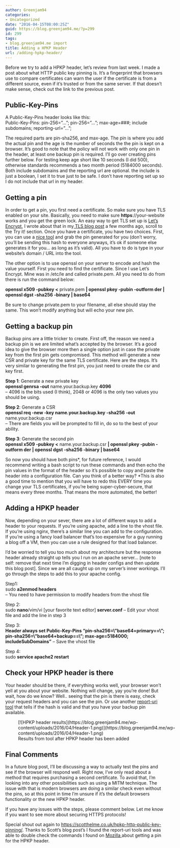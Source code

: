 ```yaml
---
author: Greenjam94
categories:
- Uncategorized
date: "2016-04-15T08:00:25Z"
guid: https://blog.greenjam94.me/?p=299
id: 299
tags:
- blog.greenjam94.me import
title: Adding a HPKP Header
url: /adding-hpkp-header/
---
```


Before we try to add a HPKP header, let’s review from last week. I made a post about what HTTP public key pinning is. It’s a fingerprint that browsers use to compare certificates can warn the user if the certificate is from a different source, even if it’s trusted or from the same server. If that doesn’t make sense, check out the link to the previous post.

## Public-Key-Pins

A Public-Key-Pins header looks like this:  
Public-Key-Pins: pin-256=”…”; pin-256=”…”; max-age=###; include subdomains; reporting-url=”…”;

The required parts are pin-sha256, and max-age. The pin is where you add the actual pin and the age is the number of seconds the the pin is kept on a browser. It’s good to note that the policy will not work with only one pin in the header, at least one backup pin is required. I’ll go over creating pins further below. For testing keep age short like 10 seconds (I did 500), otherwise standards recommends a two month period (5184000 seconds). Both include subdomains and the reporting url are optional. the include is just a boolean, I set it to true just to be safe. I don’t have reporting set up so I do not include that url in my header.

## Getting a pin

In order to get a pin, you first need a certificate. So make sure you have TLS enabled on your site. Basically, you need to make sure **https**://your-website works and you get the green lock. An easy way to get TLS set up is [Let’s Encrypt](https://letsencrypt.org/), I wrote about that in my[ TLS blog post](https://blog.greenjam94.me/tls-what-is-it-and-why-it-matters/) a few months ago, scroll to the Try it! section. Once you have a certificate, you have two choices. First, you can use a [nice tool](https://report-uri.io/home/pkp_hash) and grab the pin generated for you (don’t worry, you’ll be sending this hash to everyone anyways, it’s ok if someone else generates it for you… as long as it’s valid). All you have to do is type in your website’s domain / URL into the tool.

The other option is to use openssl on your server to encode and hash the value yourself. First you need to find the certificate. Since I use Let’s Encrypt. Mine was in /etc/le and called private.pem. All you need to do from there is run the command below:

**openssl x509 -pubkey &lt;** private.pem **| openssl pkey -pubin -outform der | openssl dgst -sha256 -binary | base64**

Be sure to change private.pem to your filename, all else should stay the same. This won’t modify anything but will echo your new pin.

## Getting a backup pin

Backup pins are a little tricker to create. First off, the reason we need a backup pin is we are limited what’s accepted by the browser. It’s a good idea to give the browser more then a single option just in case the private key from the first pin gets compromised. This method will generate a new CSR and private key for the same TLS certificate. Here are the steps. It’s very similar to generating the first pin, you just need to create the csr and key first.

**Step 1**: Generate a new private key  
 **openssl genrsa -out** name.your.backup.key **4096**  
– 4096 is the bits used (I think), 2048 or 4096 is the only two values you should be using.

**Step 2**: Generate a CSR  
**openssl req -new -key name.your.backup.key -sha256 -out** name.your.backup.csr  
– There are fields you will be prompted to fill in, do so to the best of your ability.

**Step 3**: Generate the second pin  
**openssl x509 -pubkey &lt;** name.your.backup.csr **| openssl pkey -pubin -outform der | openssl dgst -sha256 -binary | base64**

So now you should have both pins\*, for future reference, I would recommend writing a bash script to run these commands and then echo the pin values in the format of the header so it’s possible to copy and paste the header into a configuration file. Can you think of a better way? \*This is also a good time to mention that you will have to redo this EVERY time you change your TLS certificates, if you’re being super-cyber-secure, that means every three months. That means the more automated, the better!

## Adding a HPKP header

Now, depending on your sever, there are a lot of different ways to add a header to your requests. If you’re using apache, add a line to the vhost file. If you’re using nginx, there’s a similar line you can add to the configuration. If you’re using a fancy load balancer that’s too expensive for a guy running a blog off a VM, then you can use a rule designed for that load balancer.

I’d be worried to tell you too much about my architecture but the response header already straight up tells you I run on an apache server… \[note to self: remove that next time I’m digging in header configs and then update this blog post\]. Since we are all caught up on my server’s inner workings. I’ll go through the steps to add this to your apache config.

Step1:  
sudo **a2enmod headers**  
– You need to have permission to modify headers from the vhost file

Step 2:  
sudo **nano**/vim/vi \[your favorite text editor\] **server.conf** – Edit your vhost file and add the line in step 3

Step 3:  
**Header always set Public-Key-Pins “pin-sha256=\\”**base64+primary==**\\”; pin-sha256=\\”**base64+backup==**\\”; max-age=5184000; includeSubDomains”** – Save the vhost file

Step 4:  
sudo **service apache2 restart**

## Check your HPKP header is there

Your header should be there, if everything works well, your browser won’t yell at you about your website. Nothing will change, yay you’re done! But wait, how do we know? Well.. seeing that the pin is there is easy, check your request headers and you can see the pin. Or use another [report-uri tool](https://report-uri.io/home/pkp_analyse) that tells if the hash is valid and that you have your backup pin available.

<figure aria-describedby="caption-attachment-302" class="wp-caption aligncenter" id="attachment_302" style="width: 570px">[![HPKP header results](https://blog.greenjam94.me/wp-content/uploads/2016/04/Header-1.png)](https://blog.greenjam94.me/wp-content/uploads/2016/04/Header-1.png)<figcaption class="wp-caption-text" id="caption-attachment-302">Results from tool after HPKP header has been added</figcaption></figure>

## Final Comments

In a future blog post, I’ll be discussing a way to actually test the pins and see if the browser will respond well. Right now, I’ve only read about a method that requires purchasing a second certificate. To avoid that, I’m looking into any other possibilities such as using a MITM technique. The issue with that is modern browsers are doing a similar check even without the pins, so at this point in time I’m unsure if it’s the default browsers functionality or the new HPKP header.

If you have any issues with the steps, please comment below. Let me know if you want to see more about securing HTTPS protocols!

Special shout out again to <https://scotthelme.co.uk/hpkp-http-public-key-pinning/>. Thanks to Scott’s blog post’s I found the report-uri tools and was able to double check the commands I found on [Mozilla ](https://developer.mozilla.org/en-US/docs/Web/Security/Public_Key_Pinning)about getting a pin for the HPKP header.